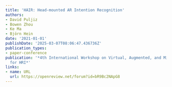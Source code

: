 ```yaml
---
title: 'HAIR: Head-mounted AR Intention Recognition'
authors:
- David Puljiz
- Bowen Zhou
- Ke Ma
- Björn Hein
date: '2021-01-01'
publishDate: '2025-03-07T08:06:47.436736Z'
publication_types:
- paper-conference
publication: '*4th International Workshop on Virtual, Augmented, and Mixed Reality
  for HRI*'
links:
- name: URL
  url: https://openreview.net/forum?id=bR9Bc2NApG8
---
```

